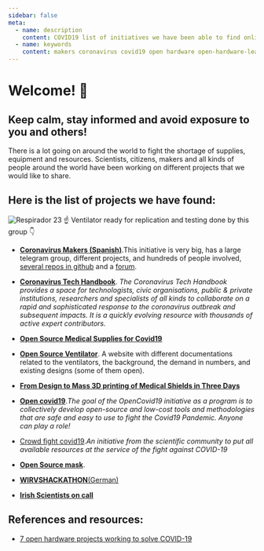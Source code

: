 ```yaml
---
sidebar: false
meta:
  - name: description
    content: COVID19 list of initiatives we have been able to find online.
  - name: keywords
    content: makers coronavirus covid19 open hardware open-hardware-leaders mozilla delftopenhardware
---
```

# Welcome! 👋 
## Keep calm, stay informed and avoid exposure to you and others! 
There is a lot going on around the world to fight the shortage of supplies, equipment and resources. Scientists, citizens, makers and all kinds of people around the world have been working on different projects that we would like to share. 

## Here is the list of projects we have found:
![Respirador 23](https://lh3.googleusercontent.com/5ECT969dX6hcThYuEAaPY0jsgS_eFw78ABbwzNi9Nk5mspH1t5M1mtr3uiLnlpcL_dLvqGNiL2cTGIfcHlh93H0t8XPnt0KOVT5d9z8p1bv1FyEnX8RtiWXWvsQD2z-Dop4ZxGi7)
☝ Ventilator ready for replication and testing done by this group 👇
- [**Coronavirus Makers (Spanish)**](https://www.coronavirusmakers.org/index.php/es/).This initiative is very big, has a large telegram group, different projects, and hundreds of people involved, [several repos in github](https://github.com/CoronavirusMakers) and a [forum](https://foro.coronavirusmakers.org/index.php?p=/).

- [**Coronavirus Tech Handbook**](https://coronavirustechhandbook.com/home). _The Coronavirus Tech Handbook provides a space for technologists, civic organisations, public & private institutions, researchers and specialists of all kinds to collaborate on a rapid and sophisticated response to the coronavirus outbreak and subsequent impacts. It is a quickly evolving resource with thousands of active expert contributors._

- [**Open Source Medical Supplies for Covid19**](https://www.facebook.com/groups/670932227050506/?ref=group_header)
  
  
- [**Open Source Ventilator**](https://www.appropedia.org/Open_source_ventilator). A website with different documentations related to the ventilators, the background, the demand in numbers, and existing designs (some of them open).
  
- [**From Design to Mass 3D printing of Medical Shields in Three Days**](https://blog.prusaprinters.org/from-design-to-mass-3d-printing-of-medical-shields-in-three-days/)
  
- [**Open covid19**](https://app.jogl.io/program/opencovid19)._The goal of the OpenCovid19 initiative as a program is to collectively develop open-source and low-cost tools and methodologies that are safe and easy to use to fight the Covid19 Pandemic. Anyone can play a role!_
  
- [Crowd fight covid19](http://crowdfightcovid19.org/volunteers)._An initiative from the scientific community to put all available resources at the service of the fight against COVID-19_
  
- [**Open Source mask**](https://www.opensourcemask.com/en/).
  
- [**WIRVSHACKATHON**(German)](https://wirvsvirushackathon.org/)
  
- [**Irish Scientists on call**](http://irishscientistsoncall.com/)



## References and resources:
- [7 open hardware projects working to solve COVID-19](https://opensource.com/article/20/3/open-hardware-covid19)
